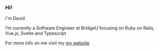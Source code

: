 ### Hi!

I'm David

I’m currently a Software Engineer at BridgeU focusing on Ruby on Rails, Vue.js, Svelte and Typescript

For more info on me visit my [my website](https://dm-portfolio.netlify.app/) 
